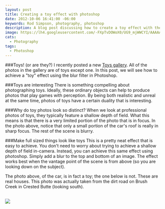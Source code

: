 ```yaml
---
layout: post
title: Creating a toy effect with photoshop
date: 2012-10-06 16:41:00 -06:00
keywords: Rod Simpson, photography, photoshop
description: A blog post discussing how to create a toy effect with the blur tool in Photoshop
image: https://lh4.googleusercontent.com/-FXpTvDOWoX0/UG9_mjWWCYI/AAAAAAAAAXM/4bD4oeenrms/s640/untitled.jpg
cats:
  - Photography
tags:
  - Photoshop
---
```


###Toys! (or are they?)
I recently posted a new <a href="/pages/artist/photography_gallery.html">Toys gallery</a>.  All of the photos in the gallery are of toys except one. In this post, we will see how to achieve a "toy" effect using the blur filter in Photoshop.

###Toys are interesting
There is something compelling about photographing toys.  Ideally, these ordinary objects can help to produce photos that play games with perception. By being both realistic and unreal at the same time, photos of toys have a certain duality that is interesting.

###Why do toy photos look so distinct?
When we look at professional photos of toys, they typically feature a shallow depth of field. What this means is that there is a very limited portion of the photo that is in focus. In the photo above, notice that only a small portion of the car's roof is really in sharp focus.  The rest of the scene is blurry.

###Make full sized things look like toys
This is a pretty neat effect that is easy to achieve.  You don't need to worry about trying to achieve a shallow depth of field in-camera.  Instead, you can achieve this same effect using photoshop.  Simply add a blur to the top and bottom of an image.  The effect works best when the vantage point of the scene is from above (so you are looking down on the subject).

The photo above, of the car, is in fact a toy; the one below is not. These are real houses.  This photo was actually taken from the dirt road on Brush Creek in Crested Butte (looking south).

<br/>
<a href="https://lh5.googleusercontent.com/-ySvXhl-RpqM/UHCwZny-ksI/AAAAAAAAAdg/DBlXrTILs3w/s640/untitled.jpg">
<img src="https://lh5.googleusercontent.com/-ySvXhl-RpqM/UHCwZny-ksI/AAAAAAAAAdg/DBlXrTILs3w/s640/untitled.jpg">
</a>